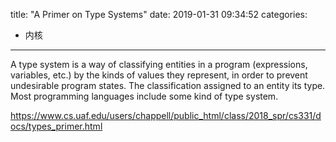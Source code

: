 title: "A Primer on Type Systems"
date: 2019-01-31 09:34:52
categories:
- 内核
---

A type system is a way of classifying entities in a program (expressions, variables, etc.) by the kinds of values they represent, in order to prevent undesirable program states. The classification assigned to an entity its type. Most programming languages include some kind of type system. 

<https://www.cs.uaf.edu/users/chappell/public_html/class/2018_spr/cs331/docs/types_primer.html>
